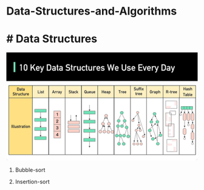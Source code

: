 # Data-Structures-and-Algorithms

# # Data Structures
<a href="https://www.youtube.com/watch?v=ouipSd_5ivQ" target="_blank">
  <img src="DS/maxresdefault.jpg"/>
</a>


1. Bubble-sort

2. Insertion-sort
